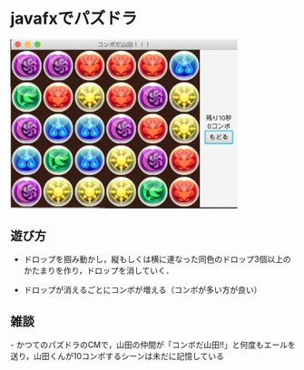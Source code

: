 # javafxでパズドラ

<img src="./src/image/playScene.png" width="400">

<h2>遊び方</h2>

- ドロップを掴み動かし，縦もしくは横に連なった同色のドロップ3個以上のかたまりを作り，ドロップを消していく．

- ドロップが消えるごとにコンボが増える（コンボが多い方が良い）

<h2>雑談</h2>
- かつてのパズドラのCMで，山田の仲間が「コンボだ山田!!」と何度もエールを送り，山田くんが10コンボするシーンは未だに記憶している
